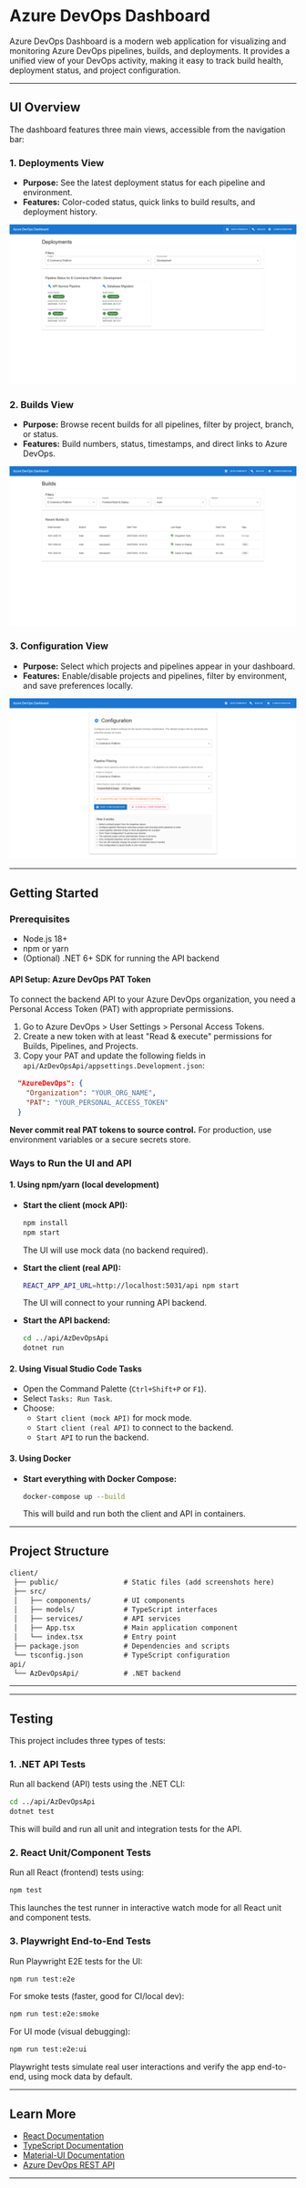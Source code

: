 # Azure DevOps Dashboard

Azure DevOps Dashboard is a modern web application for visualizing and monitoring Azure DevOps pipelines, builds, and deployments. It provides a unified view of your DevOps activity, making it easy to track build health, deployment status, and project configuration.

---

## UI Overview

The dashboard features three main views, accessible from the navigation bar:

### 1. Deployments View
- **Purpose:** See the latest deployment status for each pipeline and environment.
- **Features:** Color-coded status, quick links to build results, and deployment history.

![Deployments View Screenshot](client/screenshots/deployments-view.png)

### 2. Builds View
- **Purpose:** Browse recent builds for all pipelines, filter by project, branch, or status.
- **Features:** Build numbers, status, timestamps, and direct links to Azure DevOps.

![Builds View Screenshot](client/screenshots/builds-view.png)

### 3. Configuration View
- **Purpose:** Select which projects and pipelines appear in your dashboard.
- **Features:** Enable/disable projects and pipelines, filter by environment, and save preferences locally.

![Configuration View Screenshot](client/screenshots/configuration-view.png)

---

## Getting Started


### Prerequisites

- Node.js 18+
- npm or yarn
- (Optional) .NET 6+ SDK for running the API backend

#### API Setup: Azure DevOps PAT Token

To connect the backend API to your Azure DevOps organization, you need a Personal Access Token (PAT) with appropriate permissions.

1. Go to Azure DevOps > User Settings > Personal Access Tokens.
2. Create a new token with at least "Read & execute" permissions for Builds, Pipelines, and Projects.
3. Copy your PAT and update the following fields in `api/AzDevOpsApi/appsettings.Development.json`:

```json
  "AzureDevOps": {
    "Organization": "YOUR_ORG_NAME",
    "PAT": "YOUR_PERSONAL_ACCESS_TOKEN"
  }
```

**Never commit real PAT tokens to source control.**
For production, use environment variables or a secure secrets store.

### Ways to Run the UI and API

#### 1. Using npm/yarn (local development)

- **Start the client (mock API):**
  ```bash
  npm install
  npm start
  ```
  The UI will use mock data (no backend required).

- **Start the client (real API):**
  ```bash
  REACT_APP_API_URL=http://localhost:5031/api npm start
  ```
  The UI will connect to your running API backend.

- **Start the API backend:**
  ```bash
  cd ../api/AzDevOpsApi
  dotnet run
  ```

#### 2. Using Visual Studio Code Tasks

- Open the Command Palette (`Ctrl+Shift+P` or `F1`).
- Select `Tasks: Run Task`.
- Choose:
  - `Start client (mock API)` for mock mode.
  - `Start client (real API)` to connect to the backend.
  - `Start API` to run the backend.

#### 3. Using Docker

- **Start everything with Docker Compose:**
  ```bash
  docker-compose up --build
  ```
  This will build and run both the client and API in containers.

---

## Project Structure

```
client/
 ├── public/                # Static files (add screenshots here)
 ├── src/
 │   ├── components/        # UI components
 │   ├── models/            # TypeScript interfaces
 │   ├── services/          # API services
 │   ├── App.tsx            # Main application component
 │   └── index.tsx          # Entry point
 ├── package.json           # Dependencies and scripts
 └── tsconfig.json          # TypeScript configuration
api/
 └── AzDevOpsApi/           # .NET backend
```

---


---

## Testing

This project includes three types of tests:

### 1. .NET API Tests

Run all backend (API) tests using the .NET CLI:

```bash
cd ../api/AzDevOpsApi
dotnet test
```
This will build and run all unit and integration tests for the API.

### 2. React Unit/Component Tests

Run all React (frontend) tests using:

```bash
npm test
```
This launches the test runner in interactive watch mode for all React unit and component tests.

### 3. Playwright End-to-End Tests

Run Playwright E2E tests for the UI:

```bash
npm run test:e2e
```
For smoke tests (faster, good for CI/local dev):
```bash
npm run test:e2e:smoke
```
For UI mode (visual debugging):
```bash
npm run test:e2e:ui
```
Playwright tests simulate real user interactions and verify the app end-to-end, using mock data by default.

---

## Learn More

- [React Documentation](https://reactjs.org/)
- [TypeScript Documentation](https://www.typescriptlang.org/)
- [Material-UI Documentation](https://mui.com/)
- [Azure DevOps REST API](https://learn.microsoft.com/en-us/rest/api/azure/devops/)

---
